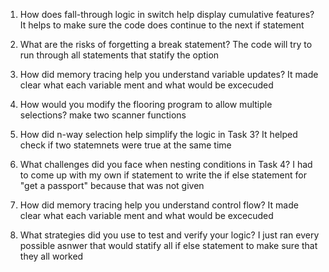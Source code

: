 1. How does fall-through logic in switch help display cumulative features?
It helps to make sure the code does continue to the next if statement
2. What are the risks of forgetting a break statement?
The code will try to run through all statements that statify the option
3. How did memory tracing help you understand variable updates?
It made clear what each variable ment and what would be excecuded
4. How would you modify the flooring program to allow multiple selections?
make two scanner functions

1. How did n-way selection help simplify the logic in Task 3?
It helped check if two statemnets were true at the same time
2. What challenges did you face when nesting conditions in Task 4?
I had to come up with my own if statement to write the if else statement for "get a passport" because  that was not given
3. How did memory tracing help you understand control flow?
It made clear what each variable ment and what would be excecuded
4. What strategies did you use to test and verify your logic?
I just ran every possible asnwer that would statify all if else statement to make sure that they all worked
